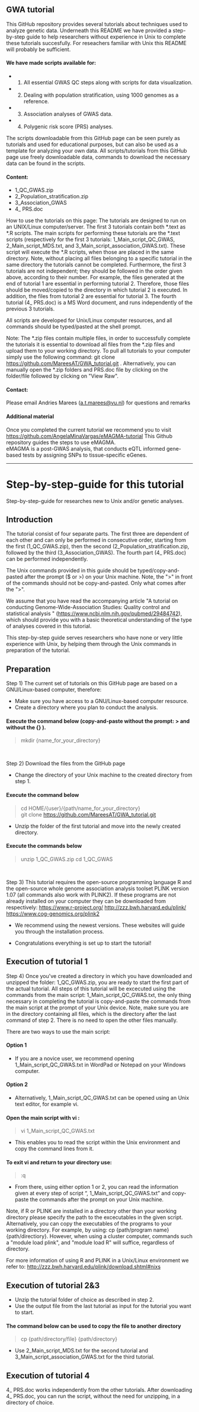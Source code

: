 GWA tutorial
-------------------------------------------------------------------------------------------------------------


This GitHub repository provides several tutorials about techniques used to analyze genetic data. 
Underneath this README we have provided a step-by-step guide to help researchers without experience in Unix to complete these tutorials succesfully. For reseachers familiar with Unix this README will probably be sufficient.

#### We have made scripts available for:
* 1) All essential GWAS QC steps along with scripts for data visualization.
* 2) Dealing with population stratification, using 1000 genomes as a reference.
* 3) Association analyses of GWAS data.
* 4) Polygenic risk score (PRS) analyses.

The scripts downloadable from this GitHub page can be seen purely as tutorials and used for educational purposes, but can also be used as a template for analyzing your own data.
All scripts/tutorials from this GitHub page use freely downloadable data, commands to download the necessary data can be found in the scripts. 

#### Content:
* 1_QC_GWAS.zip
* 2_Population_stratification.zip
* 3_Association_GWAS
* 4_ PRS.doc
  
How to use the tutorials on this page:
The tutorials are designed to run on an UNIX/Linux computer/server. The first 3 tutorials contain both *.text as *.R scripts. The main scripts for performing these tutorials are the *.text scripts (respectively for the first 3 tutorials: 1_Main_script_QC_GWAS, 2_Main_script_MDS.txt, and 3_Main_script_association_GWAS.txt). These script will execute the *.R scripts, when those are placed in the same directory. 
Note, without placing all files belonging to a specific tutorial in the same directory the tutorials cannot be completed. 
Furthermore, the first 3 tutorials are not independent; they should be followed in the order given above, according to their number. For example, the files generated at the end of tutorial 1 are essential in performing tutorial 2. Therefore, those files should be moved/copied to the directory in which tutorial 2 is executed. In addition, the files from tutorial 2 are essential for tutorial 3.
The fourth tutorial (4_ PRS.doc) is a MS Word document, and runs independently of the previous 3 tutorials.

All scripts are developed for Unix/Linux computer resources, and all commands should be typed/pasted at the shell prompt.

Note:
The *.zip files contain multiple files, in order to successfully complete the tutorials it is essential to download all files from the *.zip files and upload them to your working directory.
To pull all tutorials to your computer simply use the following command: git clone https://github.com/MareesAT/GWA_tutorial.git . Alternatively, you can manually open the *.zip folders and PRS.doc file by clicking on the folder/file followed by clicking on "View Raw".

#### Contact:
Please email Andries Marees (a.t.marees@vu.nl) for questions and remarks

#### Additional material
Once you completed the current tutorial we recommend you to visit https://github.com/AngelaMinaVargas/eMAGMA-tutorial
This Github repository guides the steps to use eMAGMA.  
eMAGMA is a post-GWAS analysis, that conducts eQTL informed gene-based tests by assigning SNPs to tissue-specific eGenes.

---------------------------------------------------------------------------------------------------------------

# Step-by-step-guide for this tutorial 

Step-by-step-guide for researches new to Unix and/or genetic analyses. 


## Introduction

The tutorial consist of four separate parts. The first three are dependent of each other and can only be performed in consecutive order, starting from the first (1_QC_GWAS.zip), then the second (2_Population_stratification.zip, followed by the third (3_Association_GWAS). The fourth part (4_ PRS.doc) can be performed independently. 

The Unix commands provided in this guide should be typed/copy-and-pasted after the prompt ($ or >) on your Unix machine. Note, the ">" in front of the commands should not be copy-and-pasted. Only what comes after the ">".

We assume that you have read the accompanying article "A tutorial on conducting Genome-Wide-Association Studies: Quality control and statistical analysis
" (https://www.ncbi.nlm.nih.gov/pubmed/29484742), which should provide you with a basic theoretical understanding of the type of analyses covered in this tutorial. 

This step-by-step guide serves researchers who have none or very little experience with Unix, by helping them through the Unix commands in preparation of the tutorial. 


## Preparation

Step 1) The current set of tutorials on this GitHub page are based on a GNU/Linux-based computer, therefore: 
- Make sure you have access to a GNU/Linux-based computer resource.
- Create a directory where you plan to conduct the analysis.
#### Execute the command below (copy-and-paste without the prompt: > and without the {} ).
> mkdir {name_for_your_directory}
<br />

Step 2) Download the files from the GitHub page 
- Change the directory of your Unix machine to the created directory from step 1.
#### Execute the command below
> cd HOME/{user}/{path/name_for_your_directory}  
> git clone https://github.com/MareesAT/GWA_tutorial.git

- Unzip the folder of the first tutorial and move into the newly created directory.
#### Execute the commands below
> unzip 1_QC_GWAS.zip
> cd 1_QC_GWAS
<br />

Step 3) This tutorial requires the open-source programming language R and the open-source whole genome association analysis toolset PLINK version 1.07 (all commands also work with PLINK2). If these programs are not already installed on your computer they can be downloaded from respectively:
https://www.r-project.org/
http://zzz.bwh.harvard.edu/plink/
https://www.cog-genomics.org/plink2

- We recommend using the newest versions. These websites will guide you through the installation process.

- Congratulations everything is set up to start the tutorial!


## Execution of tutorial 1

Step 4) Once you've created a directory in which you have downloaded and unzipped the folder: 1_QC_GWAS.zip, you are ready to start the first part of the actual tutorial.
All steps of this tutorial will be excecuted using the commands from the main script: 1_Main_script_QC_GWAS.txt, the only thing necessary in completing the tutorial is copy-and-paste the commands from the main script at the prompt of your Unix device. Note, make sure you are in the directory containing all files, which is the directory after the last command of step 2. There is no need to open the other files manually. 

There are two ways to use the main script:  
#### Option 1
- If you are a novice user, we recommend opening 1_Main_script_QC_GWAS.txt in WordPad or Notepad on your Windows computer.

#### Option 2
- Alternatively, 1_Main_script_QC_GWAS.txt can be opened using an Unix text editor, for example vi.
#### Open the main script with vi :
> vi 1_Main_script_QC_GWAS.txt
- This enables you to read the script within the Unix environment and copy the command lines from it.
#### To exit vi and return to your directory use: 
> :q

- From there, using either option 1 or 2, you can read the information given at every step of script “, 1_Main_script_QC_GWAS.txt” and copy-paste the commands after the prompt on your Unix machine. 

Note, if R or PLINK are installed in a directory other than your working directory please specify the path to the excecutables in the given script. Alternatively, you can copy the executables of the programs to your working directory. For example, by using:
cp {path/program name} {path/directiory}. However, when using a cluster computer, commands such a "module load plink", and "module load R" will suffice, regardless of directory.

For more information of using R and PLINK in a Unix/Linux environment we refer to:
http://zzz.bwh.harvard.edu/plink/download.shtml#nixs


## Execution of tutorial 2&3

- Unzip the tutorial folder of choice as described in step 2.
- Use the output file from the last tutorial as input for the tutorial you want to start.
#### The command below can be used to copy the file to another directory
> cp {path/directory/file} {path/directory}

- Use 2_Main_script_MDS.txt for the second tutorial and 3_Main_script_association_GWAS.txt for the third tutorial.


## Execution of tutorial 4

4_ PRS.doc works independently from the other tutorials. After downloading 4_ PRS.doc, you can run the script, without the need for unzipping, in a directory of choice.
